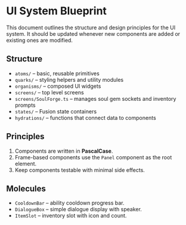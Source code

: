 # UI System Blueprint

This document outlines the structure and design principles for the UI system.
It should be updated whenever new components are added or existing ones are
modified.

## Structure

- `atoms/` – basic, reusable primitives
- `quarks/` – styling helpers and utility modules
- `organisms/` – composed UI widgets
- `screens/` – top level screens
- `screens/SoulForge.ts` – manages soul gem sockets and inventory prompts
- `states/` – Fusion state containers
- `hydrations/` – functions that connect data to components

## Principles

1. Components are written in **PascalCase**.
2. Frame-based components use the `Panel` component as the root element.
3. Keep components testable with minimal side effects.


## Molecules
- `CooldownBar` – ability cooldown progress bar.
- `DialogueBox` – simple dialogue display with speaker.
- `ItemSlot` – inventory slot with icon and count.
